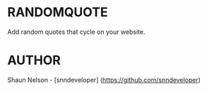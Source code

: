 # RANDOMQUOTE

Add random quotes that cycle on your website. 

# AUTHOR 

Shaun Nelson - [snndeveloper]
(https://github.com/snndeveloper)

